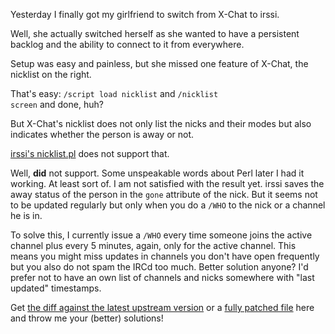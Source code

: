 <html><body><p>Yesterday I finally got my girlfriend to switch from X-Chat to irssi.

Well, she actually switched herself as she wanted to have a persistent backlog and the ability to connect to it from everywhere.



Setup was easy and painless, but she missed one feature of X-Chat, the nicklist on the right.

That's easy: <code>/script load nicklist</code> and <code>/nicklist screen</code> and done, huh?

But X-Chat's nicklist does not only list the nicks and their modes but also indicates whether the person is away or not.

<a href="http://wouter.coekaerts.be/irssi/nicklist">irssi's nicklist.pl</a> does not support that.



Well, <strong>did</strong> not support. Some unspeakable words about Perl later I had it working. At least sort of. I am not satisfied with the result yet. irssi saves the away status of the person in the <code>gone</code> attribute of the nick. But it seems not to be updated regularly but only when you do a <code>/WHO</code> to the nick or a channel he is in.

To solve this, I currently issue a <code>/WHO</code> every time someone joins the active channel plus every 5 minutes, again, only for the active channel. This means you might miss updates in channels you don't have open frequently but you also do not spam the IRCd too much. Better solution anyone? I'd prefer not to have an own list of channels and nicks somewhere with "last updated" timestamps.



Get <a href="http://files.die-welt.net/irssi/nicklist-away.patch">the diff against the latest upstream version</a> or a <a href="http://files.die-welt.net/irssi/nicklist-away.pl">fully patched file</a> here and throw me your (better) solutions!</p></body></html>